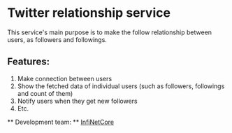 # Twitter relationship service

This service's main purpose is to make the follow relationship between users, as followers and followings.

## Features:
1. Make connection between users
2. Show the fetched data of individual users (such as followers, followings and count of them)
3. Notify users when they get new followers
4. Etc.


** Development team: **
[InfiNetCore](https://github.com/orgs/devblogs-ir/teams/infinetcore) 
